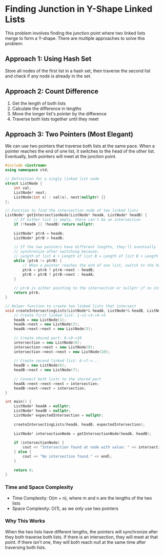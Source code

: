 # Finding Junction in Y-Shape Linked Lists

This problem involves finding the junction point where two linked lists merge to form a Y-shape. There are multiple approaches to solve this problem:

## Approach 1: Using Hash Set
Store all nodes of the first list in a hash set, then traverse the second list and check if any node is already in the set.

## Approach 2: Count Difference
1. Get the length of both lists
2. Calculate the difference in lengths
3. Move the longer list's pointer by the difference
4. Traverse both lists together until they meet

## Approach 3: Two Pointers (Most Elegant)
We can use two pointers that traverse both lists at the same pace. When a pointer reaches the end of one list, it switches to the head of the other list. Eventually, both pointers will meet at the junction point.

```cpp
#include <iostream>
using namespace std;

// Definition for a singly linked list node
struct ListNode {
    int val;
    ListNode* next;
    ListNode(int x) : val(x), next(nullptr) {}
};

// Function to find the intersection node of two linked lists
ListNode* getIntersectionNode(ListNode* headA, ListNode* headB) {
    // If either list is empty, there can't be an intersection
    if (!headA || !headB) return nullptr;
    
    ListNode* ptrA = headA;
    ListNode* ptrB = headB;
    
    // If the two pointers have different lengths, they'll eventually
    // synchronize after switching because:
    // Length of list A + Length of list B = Length of list B + Length of list A
    while (ptrA != ptrB) {
        // When a pointer reaches the end of one list, switch to the head of the other list
        ptrA = ptrA ? ptrA->next : headB;
        ptrB = ptrB ? ptrB->next : headA;
    }
    
    // ptrA is either pointing to the intersection or nullptr if no intersection
    return ptrA;
}

// Helper function to create two linked lists that intersect
void createIntersectingLists(ListNode*& headA, ListNode*& headB, ListNode*& intersection) {
    // Create first linked list: 1->2->3->4->5
    headA = new ListNode(1);
    headA->next = new ListNode(2);
    headA->next->next = new ListNode(3);
    
    // Create shared part: 8->9->10
    intersection = new ListNode(8);
    intersection->next = new ListNode(9);
    intersection->next->next = new ListNode(10);
    
    // Create second linked list: 6->7->...
    headB = new ListNode(6);
    headB->next = new ListNode(7);
    
    // Connect both lists to the shared part
    headA->next->next->next = intersection;
    headB->next->next = intersection;
}

int main() {
    ListNode* headA = nullptr;
    ListNode* headB = nullptr;
    ListNode* expectedIntersection = nullptr;
    
    createIntersectingLists(headA, headB, expectedIntersection);
    
    ListNode* intersectionNode = getIntersectionNode(headA, headB);
    
    if (intersectionNode) {
        cout << "Intersection found at node with value: " << intersectionNode->val << endl;
    } else {
        cout << "No intersection found." << endl;
    }
    
    return 0;
}
```

### Time and Space Complexity
- Time Complexity: O(m + n), where m and n are the lengths of the two lists
- Space Complexity: O(1), as we only use two pointers

### Why This Works
When the two lists have different lengths, the pointers will synchronize after they both traverse both lists. If there is an intersection, they will meet at that point. If there isn't one, they will both reach null at the same time after traversing both lists.
